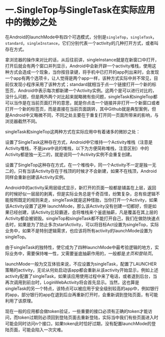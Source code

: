 # 一.SingleTop与SingleTask在实际应用中的微妙之处
在Android的launchMode中有四个可选模式，分别是`singleTop`，`singleTask`，`standard`，`singleInstance`，它们分别代表一个activity的几种打开方式，或者叫存在方式。  

拿浏览器的操作来对比的话，从后往前讲，singleInstance就是在新窗口中打开，打开后就会有两个窗口并列显示，Android中会新开辟一个activity堆栈，使用这种方式会造成一个现象，当你按目录键，将手机中已打开的app列出来时，会发现一个app有两个选项卡，让人觉得是两个app一样，该种方式实际中并不常见，目前仅发现小程序采用了该种方式；standard就相当于点一个链接打开一个新的标签页，Android中表示每次都新建一个Activity实例。这两个是可以进行对比的，没什么问题，但是两外两个对比起来就略微有些问题，singleTask和singleTop都可以当作是在当前页面打开的意思，就是你点击一个链接并非打开一个新窗口或者打开一个新的标签页，而是直接在当前页面跳转，其中Github就是典型案例，但是Android中又略微不同，不同之处主要在于重复打开同一页面所带来的影响，与浏览器截然不同。 

singleTask和singleTop这两种方式在实际应用中有着诸多的微妙之处：  

设置了SingleTask这种存在方式，Android中它维持一个Activity堆栈（注意是Activity堆栈，不是java中说的堆栈，以下为方便简称堆栈，注意区别）中的Activity都是独一无二的，就是说同一个Activity实例不会重复创建。

设置了SingleTop这种存在方式，在一个堆栈中，同一个Activity不一定是独一无二的，只有当该Activity存在于栈顶的时候才不会新建，如果不在栈顶，Android同样会重新创建该Activity实例。  

Android中的activity采用层级式显示，新打开的页面一般都是铺盖在上层，返回的时候好似一层层的剥离，但是实际业务总是千奇百怪，纷繁复杂，总有些逻辑不能按照既定的规则来走，singleTask就是这种怪胎，当你打开一个Activity，如果该Activity设置了这种   launchMode，那么该Activity没有创建一切都好，但是如果已经创建，该Activity比较霸道，会将堆栈来个釜底抽薪，凡是覆盖在其上层的Activity都会被销毁。singleTop和singleTask都不能打开自己，我们在做防快速点击时，如果是为了防止多次startActivity，可以将目标Act设置为singleTop，实际业务中，如果不是特别逻辑需求，也应该将所有activity的launchMode设置为singleTop。  

由于singleTask的独特性，使它成为了四种launchMode中最考验逻辑的地方，实际业务中，需要保持唯一性，又需要釜底抽薪作用的，一般都是*主页和登陆页*。

launchMode一般为交互体验来说，不应设置为singleTask，配置了LAUNCHER策略的activity，无论从何处启动该app都会重新从该activity开始显示，例如上述activity配置了singleTask，如果该应用使用过程中来了电话，或者退到后台，当再次调用到前台时，LoginWebActivity将会首先显示。当然，这也算是singleTask的另一个特点，该特点可以被应用于安全级别较高的app中，例如银行的app，部分银行的app在退到后台再重新打开时，会重新调到登陆页面，有可能利用了该原理。  

现在一般的应用都会做token验证，一些重要的接口必须有正确的token才能访问，而token过期则必须回到登陆页面去重新登陆，实际当中我们有些页面进入时可能会同时访问n个接口，如果token此时恰好过期，没有配置launchMode的登陆页面，可能会陷入一次灾难。

